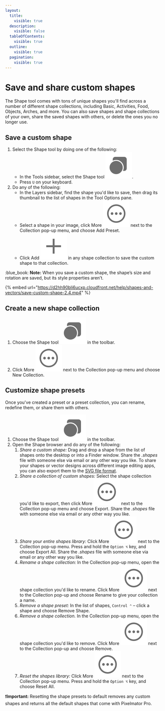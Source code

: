 ```yaml
---
layout:
  title:
    visible: true
  description:
    visible: false
  tableOfContents:
    visible: true
  outline:
    visible: true
  pagination:
    visible: true
---
```


# Save and share custom shapes

The Shape tool comes with tons of unique shapes you'll find across a number of different shape collections, including Basic, Activities, Food, Objects, Arches, and more. You can also save shapes and shape collections of your own, share the saved shapes with others, or delete the ones you no longer use.

## Save a custom shape

1. Select the Shape tool by doing one of the following:
   * In the Tools sidebar, select the Shape tool <img src="../.gitbook/assets/Shape-Tool.png" alt="" data-size="line">.
   * Press `U` on your keyboard.
2. Do any of the following:
   * In the Layers sidebar, find the shape you'd like to save, then drag its thumbnail to the list of shapes in the Tool Options pane.
   * Select a shape in your image, click More <img src="../.gitbook/assets/More.png" alt="" data-size="line"> next to the Collection pop-up menu, and choose Add Preset.
   * Click Add <img src="../.gitbook/assets/Plus.png" alt="" data-size="line"> in any shape collection to save the custom shape to that collection.

:blue\_book: **Note:** When you save a custom shape, the shape’s size and rotation are saved, but its style properties aren’t.

{% embed url="https://d2hh90bli6ucxp.cloudfront.net/help/shapes-and-vectors/save-custom-shape-2.4.mp4" %}

## Create a new shape collection

1. Choose the Shape tool <img src="../.gitbook/assets/Shape-Tool.png" alt="" data-size="line"> in the toolbar.
2. Click More <img src="../.gitbook/assets/More.png" alt="" data-size="line"> next to the Collection pop-up menu and choose New Collection.

## Customize shape presets

Once you've created a preset or a preset collection, you can rename, redefine them, or share them with others.

1. Choose the Shape tool <img src="../.gitbook/assets/Shape-Tool.png" alt="" data-size="line"> in the toolbar.
2. Open the Shape browser and do any of the following:
   1. _Share a custom shape:_ Drag and drop a shape from the list of shapes onto the desktop or into a Finder window. Share the _.shapes_ file with someone else via email or any other way you like. To share your shapes or vector designs across different image editing apps, you can also export them to the [SVG file format](../export-and-share-images/#svg).
   2. _Share a collection of custom shapes:_ Select the shape collection you'd like to export, then click More <img src="../.gitbook/assets/More.png" alt="" data-size="line"> next to the Collection pop-up menu and choose Export. Share the _.shapes_ file with someone else via email or any other way you like.
   3. _Share your entire shapes library:_ Click More <img src="../.gitbook/assets/More.png" alt="" data-size="line"> next to the Collection pop-up menu. Press and hold the `Option ⌥` key, and choose Export All. Share the _.shapes_ file with someone else via email or any other way you like.
   4. _Rename a shape collection:_ In the Collection pop-up menu, open the shape collection you'd like to rename. Click More <img src="../.gitbook/assets/More.png" alt="" data-size="line"> next to the Collection pop-up and choose Rename to give your collection a name.
   5. _Remove a shape preset:_ In the list of shapes, `Control ⌃` – click a shape and choose Remove Shape.&#x20;
   6. _Remove a shape collection._ In the Collection pop-up menu, open the shape collection you'd like to remove. Click More <img src="../.gitbook/assets/More.png" alt="" data-size="line"> next to the Collection pop-up and choose Remove.
   7. _Reset the shapes library:_ Click More <img src="../.gitbook/assets/More.png" alt="" data-size="line"> next to the Collection pop-up menu. Press and hold the `Option ⌥` key, and choose Reset All.

:exclamation:**Important:** Resetting the shape presets to default removes any custom shapes and returns all the default shapes that come with Pixelmator Pro.

